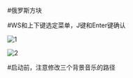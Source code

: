 #俄罗斯方块

#WS和上下键选定菜单，J键和Enter键确认

![1](https://github.com/user-attachments/assets/35d8e624-f545-4de6-a109-757f09c17660)

![2](https://github.com/user-attachments/assets/00577924-d07f-41b2-8c3c-f9571d7b405f)

#启动前，注意修改三个背景音乐的路径

